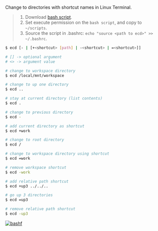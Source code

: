 Change to directories with shortcut names in Linux Terminal.
> 1. Download [bash script](https://github.com/bashf/extra-cd/releases/download/1.0.0/ecd).
> 2. Set execute permission on the `bash script`, and copy to `~/scripts`.
> 3. Source the script in .bashrc: `echo "source <path to ecd>" >> ~/.bashrc`.


```bash
$ ecd [- | [+<shortcut> [path] | -<shortcut> | =<shortcut>]]

# [] -> optional argument
# <> -> argument value
```

```bash
# change to workspace directory
$ ecd /local/mnt/workspace

# change to up one directory
$ ecd ..

# stay at current directory (list contents)
$ ecd .

# change to previous directory
$ ecd -

# add current directory as shortcut
$ ecd +work

# change to root directory
$ ecd /

# change to workspace directory using shortcut
$ ecd =work

# remove workspace shortcut
$ ecd -work

# add relative path shortcut
$ ecd +up3 ../../..

# go up 3 directories
$ ecd =up3

# remove relative path shortcut
$ ecd -up3
```


[![bashf](https://i.imgur.com/Ki9lyzP.jpg)](https://bashf.github.io)
